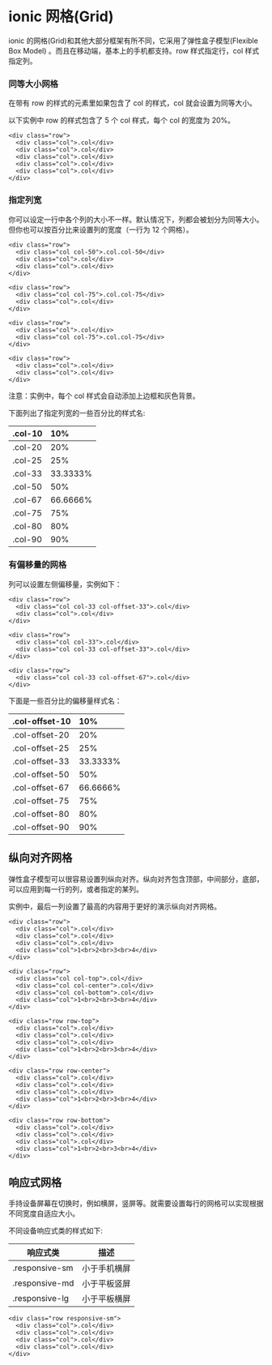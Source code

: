 # ionic 网格(Grid)

ionic 的网格(Grid)和其他大部分框架有所不同，它采用了弹性盒子模型(Flexible Box Model) 。而且在移动端，基本上的手机都支持。row 样式指定行，col 样式指定列。

### 同等大小网格

在带有 row 的样式的元素里如果包含了 col 的样式，col 就会设置为同等大小。

以下实例中 row 的样式包含了 5 个 col 样式，每个 col 的宽度为 20%。

```
<div class="row">
  <div class="col">.col</div>
  <div class="col">.col</div>
  <div class="col">.col</div>
  <div class="col">.col</div>
  <div class="col">.col</div>
</div>

```



### 指定列宽

你可以设定一行中各个列的大小不一样。默认情况下，列都会被划分为同等大小。但你也可以按百分比来设置列的宽度（一行为 12 个网格）。

```
<div class="row">
  <div class="col col-50">.col.col-50</div>
  <div class="col">.col</div>
  <div class="col">.col</div>
</div>

<div class="row">
  <div class="col col-75">.col.col-75</div>
  <div class="col">.col</div>
</div>

<div class="row">
  <div class="col">.col</div>
  <div class="col col-75">.col.col-75</div>
</div>

<div class="row">
  <div class="col">.col</div>
  <div class="col">.col</div>
</div>

```



注意：实例中，每个 col 样式会自动添加上边框和灰色背景。

下面列出了指定列宽的一些百分比的样式名:

| .col-10 | 10% |
|:--- |:--- |
| .col-20 | 20% |
| .col-25 | 25% |
| .col-33 | 33.3333% |
| .col-50 | 50% |
| .col-67 | 66.6666% |
| .col-75 | 75% |
| .col-80 | 80% |
| .col-90 | 90% |

### 有偏移量的网格

列可以设置左侧偏移量，实例如下：

```
<div class="row">
  <div class="col col-33 col-offset-33">.col</div>
  <div class="col">.col</div>
</div>

<div class="row">
  <div class="col col-33">.col</div>
  <div class="col col-33 col-offset-33">.col</div>
</div>

<div class="row">
  <div class="col col-33 col-offset-67">.col</div>
</div>

```



下面是一些百分比的偏移量样式名：

| .col-offset-10 | 10% |
|:--- |:--- |
| .col-offset-20 | 20% |
| .col-offset-25 | 25% |
| .col-offset-33 | 33.3333% |
| .col-offset-50 | 50% |
| .col-offset-67 | 66.6666% |
| .col-offset-75 | 75% |
| .col-offset-80 | 80% |
| .col-offset-90 | 90% |

## 纵向对齐网格

弹性盒子模型可以很容易设置列纵向对齐。纵向对齐包含顶部，中间部分，底部，可以应用到每一行的列，或者指定的某列。

实例中，最后一列设置了最高的内容用于更好的演示纵向对齐网格。

```
<div class="row">
  <div class="col">.col</div>
  <div class="col">.col</div>
  <div class="col">.col</div>
  <div class="col">1<br>2<br>3<br>4</div>
</div>

<div class="row">
  <div class="col col-top">.col</div>
  <div class="col col-center">.col</div>
  <div class="col col-bottom">.col</div>
  <div class="col">1<br>2<br>3<br>4</div>
</div>

<div class="row row-top">
  <div class="col">.col</div>
  <div class="col">.col</div>
  <div class="col">.col</div>
  <div class="col">1<br>2<br>3<br>4</div>
</div>

<div class="row row-center">
  <div class="col">.col</div>
  <div class="col">.col</div>
  <div class="col">.col</div>
  <div class="col">1<br>2<br>3<br>4</div>
</div>

<div class="row row-bottom">
  <div class="col">.col</div>
  <div class="col">.col</div>
  <div class="col">.col</div>
  <div class="col">1<br>2<br>3<br>4</div>
</div>

```



## 响应式网格

手持设备屏幕在切换时，例如横屏，竖屏等。就需要设置每行的网格可以实现根据不同宽度自适应大小。

不同设备响应式类的样式如下:

| 响应式类 | 描述 |
| --- | --- |
| .responsive-sm | 小于手机横屏 |
| .responsive-md | 小于平板竖屏 |
| .responsive-lg | 小于平板横屏 |

```
<div class="row responsive-sm">
  <div class="col">.col</div>
  <div class="col">.col</div>
  <div class="col">.col</div>
  <div class="col">.col</div>
</div>

```



